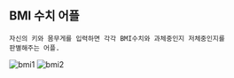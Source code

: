 ##  BMI 수치 어플
    자신의 키와 몸무게를 입력하면 각각 BMI수치와 과체중인지 저체중인지를
    판별해주는 어플.
![bmi1](https://user-images.githubusercontent.com/84216838/148146620-3ae97280-4004-46a5-8016-aa2974f08ded.png)
![bmi2](https://user-images.githubusercontent.com/84216838/148146688-53b6228e-9e6a-41b9-8d06-9ae3939883cf.png)


